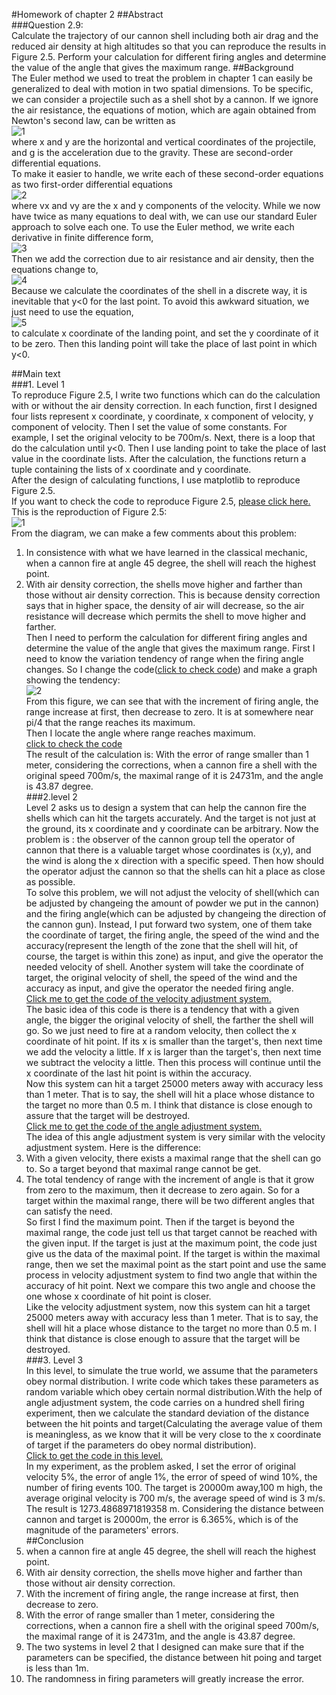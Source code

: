 #Homework of chapter 2
##Abstract  
###Question 2.9:  
Calculate the trajectory of our cannon shell including both air drag and the reduced air density at high altitudes so that you can reproduce the results in Figure 2.5. Perform your calculation for different firing angles and determine the value of the angle that gives the maximum range.
##Background  
The Euler method we used to treat the problem in chapter 1 can easily be generalized to deal with motion in two spatial dimensions. To be specific, we can consider a projectile such as a shell shot by a cannon. If we ignore the air resistance, the equations of motion, which are again obtained from Newton's second law, can be written as  
![1](https://raw.githubusercontent.com/wuyuqiao/computationalphysics_N2013301020142/master/Chapter2/1.png)  
where x and y are the horizontal and vertical coordinates of the projectile, and g is the acceleration due to the gravity. These are second-order differential equations.  
To make it easier to handle, we write each of these second-order equations as two first-order differential equations  
![2](https://raw.githubusercontent.com/wuyuqiao/computationalphysics_N2013301020142/master/Chapter2/2.png)  
where vx and vy are the x and y components of the velocity. While we now have twice as many equations to deal with, we can use our standard Euler approach to solve each one. To use the Euler method, we write each derivative in finite difference form,  
![3](https://raw.githubusercontent.com/wuyuqiao/computationalphysics_N2013301020142/master/Chapter2/3.png)  
Then we add the correction due to air resistance and air density, then the equations change to,  
![4](https://raw.githubusercontent.com/wuyuqiao/computationalphysics_N2013301020142/master/Chapter2/4.png)  
Because we calculate the coordinates of the shell in a discrete way, it is inevitable that y<0 for the last point. To avoid this awkward situation, we just need to use the equation,  
![5](https://raw.githubusercontent.com/wuyuqiao/computationalphysics_N2013301020142/master/Chapter2/5.png)  
to calculate x coordinate of the landing point, and set the y coordinate of it to be zero. Then this landing point will take the place of last point in which y<0.



##Main text  
###1. Level 1  
To reproduce Figure 2.5, I write two functions which can do the calculation with or without the air density correction. In each function, first I designed four lists represent x coordinate, y coordinate, x component of velocity, y component of velocity. Then I set the value of some constants. For example, I set the original velocity to be 700m/s. Next, there is a loop that do the calculation until y<0. Then I use landing point to take the place of last value in the coordinate lists. After the calculation, the functions return a tuple containing the lists of x coordinate and y coordinate.  
After the design of calculating functions, I use matplotlib to reproduce Figure 2.5.  
If you want to check the code to reproduce Figure 2.5, [please click here.](https://raw.githubusercontent.com/wuyuqiao/computationalphysics_N2013301020142/master/Chapter2/reproduce%202.5.py)   
This is the reproduction of Figure 2.5:  
![1](https://raw.githubusercontent.com/wuyuqiao/computationalphysics_N2013301020142/master/Chapter2/figure_1.png)  
From the diagram, we can make a few comments about this problem:  
1. In consistence with what we have learned in the classical mechanic, when a cannon fire at angle 45 degree, the shell will reach the highest point.  
2. With air density correction, the shells move higher and farther than those without air density correction. This is because density correction says that in higher space, the density of air will decrease, so the air resistance will decrease which permits the shell to move higher and farther.  
Then I need to perform the calculation for different firing angles and determine the value of the angle that gives the maximum range. First I need to know the variation tendency of range when the firing angle changes. So I change the code([click to check code](https://raw.githubusercontent.com/wuyuqiao/computationalphysics_N2013301020142/master/Chapter2/tendency.py)) and make a graph showing the tendency:  
![2](https://raw.githubusercontent.com/wuyuqiao/computationalphysics_N2013301020142/master/Chapter2/tendency.png)  
From this figure, we can see that with the increment of firing angle, the range increase at first, then decrease to zero. It is at somewhere near pi/4 that the range reaches its maximum.  
Then I locate the angle where range reaches maximum.  
[click to check the code](https://raw.githubusercontent.com/wuyuqiao/computationalphysics_N2013301020142/master/Chapter2/max.py)  
The result of the calculation is: With the error of range smaller than 1 meter, considering the corrections, when a cannon fire a shell with the original speed 700m/s, the maximal range of it is 24731m, and the angle is 43.87 degree.  
###2.level 2  
Level 2 asks us to design a system that can help the cannon fire the shells which can hit the targets accurately. And the target is not just at the ground, its x coordinate and y coordinate can be arbitrary. Now the problem is : the observer of the cannon group tell the operator of cannon that there is a valuable target whose coordinates is (x,y), and the wind is along the x direction with a specific speed. Then how should the operator adjust the cannon so that the shells can hit a place as close as possible.  
To solve this problem, we will not adjust the velocity of shell(which can be adjusted by changeing the amount of powder we put in the cannon) and the firing angle(which can be adjusted by changeing the direction of the cannon gun). Instead, I put forward two system, one of them take the coordinate of target, the firing angle, the speed of the wind and the accuracy(represent the length of the zone that the shell will hit, of course, the target is within this zone) as input, and give the operator the needed velocity of shell. Another system will take the coordinate of target, the original velocity of shell, the speed of the wind and the accuracy as input, and give the operator the needed firing angle.  
[Click me to get the code of the velocity adjustment system.](https://raw.githubusercontent.com/wuyuqiao/computationalphysics_N2013301020142/master/Chapter2/velocity%20adjust.py)  
The basic idea of this code is there is a tendency that with a given angle, the bigger the original velocity of shell, the farther the shell will go. So we just need to fire at a random velocity, then collect the x coordinate of hit point. If its x is smaller than the target's, then next time we add the velocity a little. If x is larger than the target's, then next time we subtract the velocity a little. Then this process will continue until the x coordinate of the last hit point is within the accuracy.  
Now this system can hit a target 25000 meters away with accuracy less than 1 meter. That is to say, the shell will hit a place whose distance to the target no more than 0.5 m. I think that distance is close enough to assure that the target will be destroyed.  
[Click me to get the code of the angle adjustment system.](https://raw.githubusercontent.com/wuyuqiao/computationalphysics_N2013301020142/master/Chapter2/angle%20adjust.py)  
The idea of this angle adjustment system is very similar with the velocity adjustment system. Here is the difference:  
1. With a given velocity, there exists a maximal range that the shell can go to. So a target beyond that maximal range cannot be get.  
2. The total tendency of range with the increment of angle is that it grow from zero to the maximum, then it decrease to zero again. So for a target within the maximal range, there will be two different angles that can satisfy the need.  
So first I find the maximum point. Then if the target is beyond the maximal range, the code just tell us that target cannot be reached with the given input. If the target is just at the maximum point, the code just give us the data of the maximal point. If the target is within the maximal range, then we set the maximal point as the start point and use the same process in velocity adjustment system to find two angle that within the accuracy of hit point. Next we compare this two angle and choose the one whose x coordinate of hit point is closer.   
Like the velocity adjustment system, now this system can hit a target 25000 meters away with accuracy less than 1 meter. That is to say, the shell will hit a place whose distance to the target no more than 0.5 m. I think that distance is close enough to assure that the target will be destroyed.  
###3. Level 3  
In this level, to simulate the true world, we assume that the parameters obey normal distribution. I write code which takes these parameters as random variable which obey certain normal distribution.With the help of angle adjustment system, the code carries on a hundred shell firing experiment, then we calculate the standard deviation of the distance between the hit points and target(Calculating the average value of them is meaningless, as we know that it will be very close to the x coordinate of target if the parameters do obey normal distribution).  
[Click to get the code in this level.](https://github.com/wuyuqiao/computationalphysics_N2013301020142/blob/master/Chapter2/trial.py)  
In my experiment, as the problem asked, I set the error of original velocity 5%, the error of angle 1%, the error of speed of wind 10%, the number of firing events 100. The target is 20000m away,100 m high, the average original velocity is 700 m/s, the average speed of wind is 3 m/s.   
The result is 1273.4868971819358 m. Considering the distance between cannon and target is 20000m, the error is 6.365%, which is of the magnitude of the parameters' errors.        
##Conclusion  
1. when a cannon fire at angle 45 degree, the shell will reach the highest point.  
2. With air density correction, the shells move higher and farther than those without air density correction.  
3. With the increment of firing angle, the range increase at first, then decrease to zero.  
4. With the error of range smaller than 1 meter, considering the corrections, when a cannon fire a shell with the original speed 700m/s, the maximal range of it is 24731m, and the angle is 43.87 degree.    
5. The two systems in level 2 that I designed can make sure that if the parameters can be specified, the distance between hit poing and target is less than 1m.  
6. The randomness in firing parameters will greatly increase the error. 

